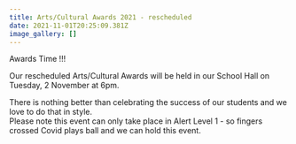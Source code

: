 ```yaml
---
title: Arts/Cultural Awards 2021 - rescheduled
date: 2021-11-01T20:25:09.381Z
image_gallery: []
---
```

Awards Time !!!  

Our rescheduled Arts/Cultural Awards will be held in our School Hall on Tuesday, 2 November at 6pm. 


There is nothing better than celebrating the success of our students and we love to do that in style.  
Please note this event can only take place in Alert Level 1 - so fingers crossed Covid plays ball and we can hold this event.  
